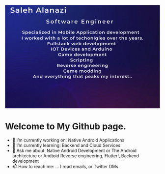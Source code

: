 <img src="profile_background.png" alt="drawing" width="550"/>

# Welcome to My Github page. 

- 🔭 I’m currently working on: Native Android Applications
- 🌱 I’m currently learning: Backend and Cloud Services 
- 💬 Ask me about: Native Android Development or The Android architecture or Andtoid Reverse engineering, Flutter!, Backend development
- 📫 How to reach me: ... I read emails, or Twitter DMs


